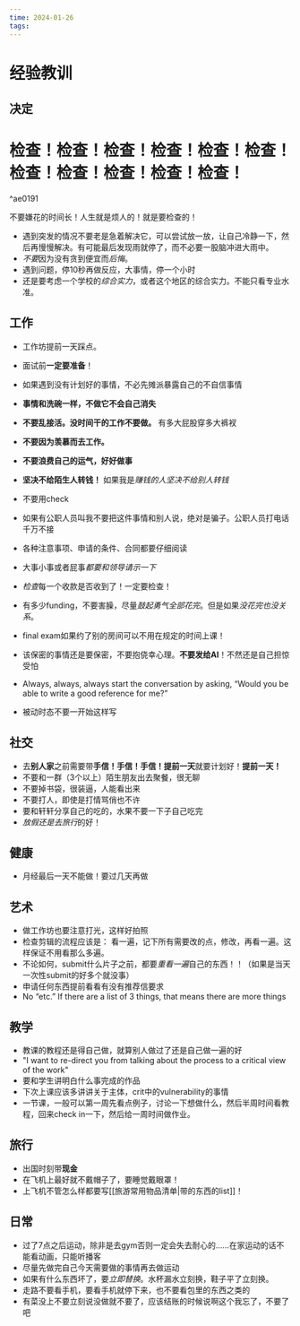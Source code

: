 ```yaml
---
time: 2024-01-26
tags:
---
```

# 经验教训

## 决定

# **检查！检查！检查！检查！检查！检查！检查！检查！检查！检查！检查！**

^ae0191

不要嫌花的时间长！人生就是烦人的！就是要检查的！

- 遇到突发的情况不要老是急着解决它，可以尝试放一放，让自己冷静一下，然后再慢慢解决。有可能最后发现雨就停了，而不必要一股脑冲进大雨中。
- *不要*因为没有贪到便宜而*后悔*。
- 遇到问题，停10秒再做反应，大事情，停一个小时
- 还是要考虑一个学校的*综合实力*，或者这个地区的综合实力。不能只看专业水准。

## 工作

- 工作坊提前一天踩点。
- 面试前**一定要准备**！
- 如果遇到没有计划好的事情，不必先摊派暴露自己的不自信事情

- **事情和洗碗一样，不做它不会自己消失**
- **不要乱接活。没时间干的工作不要做。** 有多大屁股穿多大裤衩
- **不要因为羡慕而去工作。**
- **不要浪费自己的运气，好好做事**

- **坚决不给陌生人转钱！** 如果我是*赚钱的人坚决不给别人转钱*
- 不要用check
- 如果有公职人员叫我不要把这件事情和别人说，绝对是骗子。公职人员打电话千万不接

- 各种注意事项、申请的条件、合同都要仔细阅读
- 大事小事或者屁事*都要和领导请示一下*
- *检查*每一个收款是否收到了！一定要检查！
- 有多少funding，不要害臊，尽量*鼓起勇气全部花完*。但是如果*没花完也没关系*。

- final exam如果约了别的房间可以不用在规定的时间上课！
- 该保密的事情还是要保密，不要抱侥幸心理。**不要发给AI**！不然还是自己担惊受怕
- Always, always, always start the conversation by asking, “Would you be able to write a good reference for me?”
- 被动时态不要一开始这样写

## 社交

- 去**别人家**之前需要带**手信！手信！手信！提前一天**就要计划好！**提前一天！**
- 不要和一群（3个以上）陌生朋友出去聚餐，很无聊
- 不要掉书袋，很装逼，人能看出来
- 不要打人，即使是打情骂俏也不许
- 要和轩轩分享自己的吃的，水果不要一下子自己吃完
- *放假还是去旅行*的好！

## 健康

- 月经最后一天不能做！要过几天再做


## 艺术

- 做工作坊也要注意打光，这样好拍照
- 检查剪辑的流程应该是： 看一遍，记下所有需要改的点，修改，再看一遍。这样保证不用看那么多遍。
- 不论如何，submit什么片子之前，都要*重看一遍*自己的东西！！（如果是当天一次性submit的好多个就没事）
- 申请任何东西提前看看有没有推荐信要求
- No “etc.” If there are a list of 3 things, that means there are more things

## 教学

- 教课的教程还是得自己做，就算别人做过了还是自己做一遍的好
- "I want to re-direct you from talking about the process to a critical view of the work"
- 要和学生讲明白什么事完成的作品
- 下次上课应该多讲讲关于主体，crit中的vulnerability的事情
- 一节课，一般可以第一周先看点例子，讨论一下想做什么，然后半周时间看教程，回来check in一下，然后给一周时间做作业。

## 旅行
- 出国时刻带**现金**
- 在飞机上最好就不戴帽子了，要睡觉戴眼罩！
- 上飞机不管怎么样都要写[[旅游常用物品清单|带的东西的list]]！

## 日常

- 过了7点之后运动，除非是去gym否则一定会失去耐心的……在家运动的话不能看动画，只能听播客
- 尽量先做完自己今天需要做的事情再去做运动
- 如果有什么东西坏了，要*立即替换*。水杯漏水立刻换，鞋子平了立刻换。
- 走路不要看手机，要看手机就停下来，也不要看包里的东西之类的
- 有菜没上不要立刻说没做就不要了，应该结账的时候说啊这个我忘了，不要了吧

